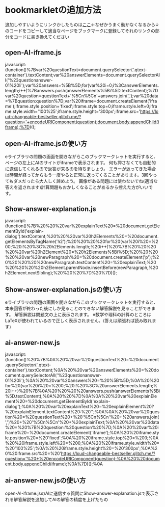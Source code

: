 # bookmarkletの追加方法
追加しやすいようにリンクかしたものは[ここ](https://zyagaimooisii.github.io/e-library/)←なぜかうまく動かなくなるから↓のコードをコピーして適当なページをブックマークに登録してそれのリンクの部分をコードに書き換えてください
## open-AI-iframe.js

javascript:(function()%7Bvar%20questionText=document.querySelector('.qtext-container').textContent;var%20answerElements=document.querySelectorAll('%23questionanswer-01%20li');var%20answers=%5B%5D;for(var%20i=0;i%3CanswerElements.length;i++)%7Banswers.push(answerElements%5Bi%5D.textContent);%7Dvar%20question=questionText+'%5Cn%5Cn'+answers.join(',');var%20data=%7Bquestion:question%7D;var%20iframe=document.createElement('iframe');iframe.style.position='fixed';iframe.style.top=0;iframe.style.left=0;iframe.style.width='100%25';iframe.style.height='300px';iframe.src='https://loud-changeable-bestseller.glitch.me/?question='+encodeURIComponent(question);document.body.appendChild(iframe);%7D)();

## open-AI-iframe.jsの使い方
eライブラリの問題の画面を開きながらこのブックマークレットを実行すると、ページの左上にAIのサイトがiframeで表示されます。
何も押さなくても自動的に送信してくれるので返答が来るのを待ちましょう。
エラーが返ってきた場合は時間が経ってからもう一度やると正常に返ってくることがあります。3回やってもダメだったら大人しく諦めよう。
画像がある問題には使わないでね(適当な答えを返されます)計算問題もおかしくなることがあるから控えた方がいいです。
## Show-answer-explanation.js

javascript:(function()%7B%20%20%20var%20explainText%20=%20document.getElementById('explain-dialog').textContent;%20%20%20var%20h2Elements%20=%20document.getElementsByTagName('h2');%20%20%20%20for%20(var%20i%20=%200;%20i%20%3C%20h2Elements.length;%20i++)%20%7B%20%20%20%20%20var%20h2Element%20=%20h2Elements%5Bi%5D;%20%20%20%20%20var%20newParagraph%20=%20document.createElement('p');%20%20%20%20%20newParagraph.textContent%20=%20explainText;%20%20%20%20%20h2Element.parentNode.insertBefore(newParagraph,%20h2Element.nextSibling);%20%20%20%7D%20%7D)();

## Show-answer-explanation.jsの使い方
eライブラリの問題の画面を開きながらこのブックマークレットを実行すると、本来回答が終わった後にしか見ることのできない解答解説を見ることができます。
解答解説は問題文の上に表示されます。
※数学や理科の計算のところはLaTeXが使われているので正しく表示されません。(答えは頑張れば読み取れます)
## ai-answer-new.js
javascript:(function()%20%7B%0A%20%20var%20questionText%20=%20document.querySelector('.qtext-container').textContent;%0A%20%20var%20answerElements%20=%20document.querySelectorAll('%23questionanswer-01%20li');%0A%20%20var%20answers%20=%20%5B%5D;%0A%20%20for%20(var%20i%20=%200;%20i%20%3C%20answerElements.length;%20i++)%20%7B%0A%20%20%20%20answers.push(answerElements%5Bi%5D.textContent);%0A%20%20%7D%0A%0A%20%20var%20explainElement%20=%20document.getElementById('explain-dialog');%0A%20%20var%20explainText%20=%20explainElement%20?%20explainElement.textContent%20:%20'';%0A%0A%20%20var%20question%20=%20questionText%20+%20'%5Cn%5Cn'%20+%20answers.join(',')%20+%20'%5Cn%5Cn'%20+%20explainText;%0A%20%20var%20data%20=%20%7B%20question:%20question%20%7D;%0A%20%20var%20iframe%20=%20document.createElement('iframe');%0A%20%20iframe.style.position%20=%20'fixed';%0A%20%20iframe.style.top%20=%200;%0A%20%20iframe.style.left%20=%200;%0A%20%20iframe.style.width%20=%20'100%25';%0A%20%20iframe.style.height%20=%20'300px';%0A%20%20iframe.src%20=%20'https://loud-changeable-bestseller.glitch.me/?question='%20+%20encodeURIComponent(question);%0A%20%20document.body.appendChild(iframe);%0A%7D)();%0A
## ai-answer-new.jsの使い方
open-AI-iframe.jsのAIに送信する質問にShow-answer-explanation.jsで表示される解答解説を追加してAIの解答の精度を上げたもの

